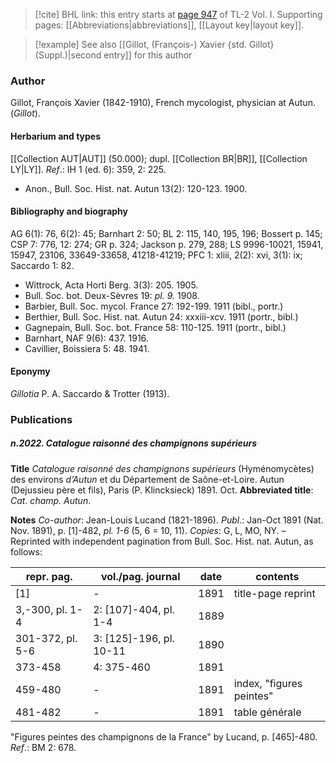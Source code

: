 > [!cite] BHL link: this entry starts at [page 947](https://www.biodiversitylibrary.org/item/103414#page/995/mode/1up) of TL-2 Vol. I.
> Supporting pages: [[Abbreviations|abbreviations]], [[Layout key|layout key]].

> [!example] See also [[Gillot, (François-) Xavier {std. Gillot} (Suppl.)|second entry]] for this author

### Author

Gillot, François Xavier (1842-1910), French mycologist, physician at Autun. (*Gillot*).

#### Herbarium and types

[[Collection AUT|AUT]] (50.000); dupl. [[Collection BR|BR]], [[Collection LY|LY]].
*Ref*.: IH 1 (ed. 6): 359, 2: 225.
- Anon., Bull. Soc. Hist. nat. Autun 13(2): 120-123. 1900.

#### Bibliography and biography

AG 6(1): 76, 6(2): 45; Barnhart 2: 50; BL 2: 115, 140, 195, 196; Bossert p. 145; CSP 7: 776, 12: 274; GR p. 324; Jackson p. 279, 288; LS 9996-10021, 15941, 15947, 23106, 33649-33658, 41218-41219; PFC 1: xliii, 2(2): xvi, 3(1): ix; Saccardo 1: 82.
- Wittrock, Acta Horti Berg. 3(3): 205. 1905.
- Bull. Soc. bot. Deux-Sèvres 19: *pl. 9.* 1908.
- Barbier, Bull. Soc. mycol. France 27: 192-199. 1911 (bibl., portr.)
- Berthier, Bull. Soc. Hist. nat. Autun 24: xxxiii-xcv. 1911 (portr., bibl.)
- Gagnepain, Bull. Soc. bot. France 58: 110-125. 1911 (portr., bibl.)
- Barnhart, NAF 9(6): 437. 1916.
- Cavillier, Boissiera 5: 48. 1941.

#### Eponymy

*Gillotia* P. A. Saccardo & Trotter (1913).

### Publications

##### n.2022. Catalogue raisonné des champignons supérieurs

**Title**
*Catalogue raisonné des champignons supérieurs* (Hyménomycètes) des environs *d’Autun* et du Département de Saône-et-Loire. Autun (Dejussieu père et fils), Paris (P. Klincksieck) 1891. Oct.
**Abbreviated title**: *Cat. champ. Autun*.

**Notes**
*Co-author*: Jean-Louis Lucand (1821-1896).
*Publ*.: Jan-Oct 1891 (Nat. Nov. 1891), p. \[1\]-482, *pl. 1-6* (5, 6 = 10, 11). *Copies*: G, L, MO, NY. – Reprinted with independent pagination from Bull. Soc. Hist. nat. Autun, as follows:

|repr. pag.	|vol./pag. journal	|date	|contents|
|---	|---	|---	|---	|
|\[1\]	|-	|1891	|title-page reprint|
|3,-300, pl. 1-4	|2: \[107\]-404, pl. 1-4	|1889|
|301-372, pl. 5-6	|3: \[125\]-196, pl. 10-11	|1890|
|373-458	|4: 375-460	|1891|
|459-480	|-	|1891	|index, "figures peintes"|
|481-482	|-	|1891	|table générale|

"Figures peintes des champignons de la France" by Lucand, p. \[465\]-480.
*Ref*.: BM 2: 678.

